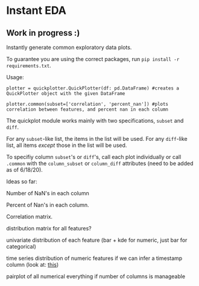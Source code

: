 # Instant EDA 
## Work in progress :)
Instantly generate common exploratory data plots.

To guarantee you are using the correct packages, run `pip install -r requirements.txt`.

Usage:
```python3
plotter = quickplotter.QuickPlotter(df: pd.DataFrame) #creates a QuickPlotter object with the given DataFrame

plotter.common(subset=['correlation', 'percent_nan']) #plots correlation between features, and percent nan in each column
```

The quickplot module works mainly with two specifications, `subset` and `diff`. 

For any `subset`-like list, the items in the list will be used. For any `diff`-like list, all items *except* those in the list will be used. 

To specifiy column `subset`'s or `diff`'s, call each plot individually or call `.common` with the `column_subset` or `column_diff` attributes (need to be added as of 6/18/20).

Ideas so far:

Number of NaN's in each column  

Percent of Nan's in each column. 

Correlation matrix. 

distribution matrix for all features?  

univariate distribution of each feature (bar + kde for numeric,  just bar for categorical)

time series distribution of numeric features if we can infer a timestamp column (look at: [this](https://pandas.pydata.org/pandas-docs/stable/reference/api/pandas.DataFrame.infer_objects.html))

pairplot of all  numerical everything if number of columns is manageable

